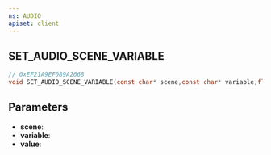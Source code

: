 ```yaml
---
ns: AUDIO
apiset: client
---
```

## SET_AUDIO_SCENE_VARIABLE

```c
// 0xEF21A9EF089A2668
void SET_AUDIO_SCENE_VARIABLE(const char* scene,const char* variable,float value);
```


## Parameters
* **scene**:
* **variable**:
* **value**:



